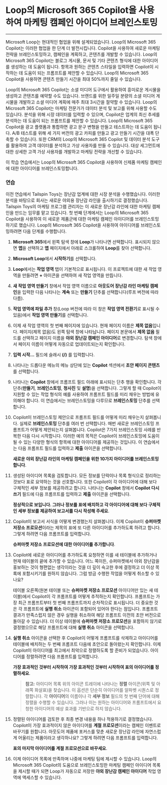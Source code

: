# Loop의 Microsoft 365 Copilot을 사용하여 마케팅 캠페인 아이디어 브레인스토밍
---
Microsoft Loop는 현대적인 협업을 위해 설계되었습니다. Loop의 Microsoft 365 Copilot는 이러한 협업을 한 단계 더 발전시킵니다. Copilot을 사용하여 새로운 마케팅 전략을 브레인스토밍하고, 캠페인을 계획하고, 콘텐츠를 개발할 수 있습니다. Loop의 Microsoft 365 Copilot는 블로그 게시물, 문서 및 기타 콘텐츠 형식에 대한 아이디어를 생성하는 데 도움이 됩니다. 항목과 원하는 콘텐츠 스타일을 입력하면 Copilot이 시작하는 데 도움이 되는 프롬프트를 제안할 수 있습니다. Loop의 Microsoft 365 Copilot을 사용하면 콘텐츠 만들기 시간을 최대 50%까지 줄일 수 있습니다.

Loop의 Microsoft 365 Copilot는 소셜 미디어 도구에서 활용하여 흥미로운 게시물을 생성하고 콘텐츠를 예약할 수도 있습니다. 브랜드를 위한 일주일 분량의 소셜 미디어 게시물을 개발하고 소셜 미디어 계획에 매주 최대 3시간을 절약할 수 있습니다. Loop의 Microsoft 365 Copilot는 마케팅 전문가가 데이터 분석 및 보고를 위해 사용할 수도 있습니다. 분석을 위해 시장 데이터를 입력할 수 있으며, Copilot은 업계의 최신 추세를 분석하는 데 도움이 되는 프롬프트를 제안할 수 있습니다. Loop의 Microsoft 365 Copilot을 광고 플랫폼과 통합하면 광고 문구 변형을 만들고 테스트하는 데 도움이 됩니다. A/B 테스트를 위해 세 가지 버전의 광고 카피를 만들고 광고 만들기 시간을 대폭 단축할 수 있습니다. 또한 CRM의 Loop의 Microsoft 365 Copilot 및 데이터 분석 도구를 활용하여 고객 데이터를 분석하고 가상 사용자를 만들 수 있습니다. 대상 세그먼트에 대한 상세한 고객 가상 사용자를 개발하고 마케팅 전략을 개선할 수 있습니다.

이 학습 연습에서는 Loop의 Microsoft 365 Copilot을 사용하여 신제품 마케팅 캠페인에 대한 아이디어를 브레인스토밍합니다.

### 연습

이전 연습에서 Tailspin Toys는 장난감 업계에 대한 시장 분석을 수행했습니다. 이러한 분석을 바탕으로 회사는 새로운 야외용 장난감 라인을 출시하기로 결정했습니다. Tailspin Toys의 마케팅 프로그램 관리자는 이 새로운 장난감 라인에 대한 마케팅 캠페인을 만드는 임무를 맡고 있습니다. 첫 번째 단계에서는 Loop의 Microsoft 365 Copilot을 사용하여 이 새로운 제품군에 대한 마케팅 캠페인 아이디어를 브레인스토밍하기로 했습니다. Loop의 Microsoft 365 Copilot을 사용하여 아이디어를 브레인스토밍하려면 다음 단계를 수행합니다.

1.  **Microsoft 365**에서 왼쪽 탐색 창에 **Loop**가 나타나면 선택합니다. 표시되지 않으면 **앱**을 선택하고 **앱** 페이지에서 아래로 스크롤하여 **Loop**를 찾아 선택합니다.
2.  **Microsoft Loop**에서 **시작하기**를 선택합니다.
3.  **Loop**에서는 **작업 영역** 탭이 기본적으로 표시됩니다. 이 프로젝트에 대한 새 작업 영역을 만들려면 **+** 아이콘을 선택하여 새 작업 영역을 만듭니다.
4.  **새 작업 영역 만들기** 창에서 작업 영역 이름으로 **아웃도어 장난감 라인 마케팅 캠페인**을 입력한 다음 나타나는 **계속** 또는 **만들기** 단추를 선택합니다(루프 버전에 따라 다름).
5.  **작업 영역에 파일 추가** 창(Loop 버전에 따라 이 창은 **작업 영역 전환기**로 표시될 수 있음)에서 **작업 영역 만들기**를 선택합니다.
6.  이제 새 작업 영역의 첫 번째 페이지에 있습니다. 현재 페이지 이름은 **제목 없음**입니다. 페이지(제목 없음)도 왼쪽 탐색 창에 나타납니다. 페이지 본문에서 **제목 없음** 필드를 선택하고 페이지 이름을 **야외 장난감 캠페인 아이디어**로 변경합니다. 탐색 창에서 페이지 이름이 어떻게 자동으로 업데이트되는지 확인합니다.
7.  **입력 시작...** 필드에 슬래시 **(/)** 를 입력합니다.
8.  나타나는 드롭다운 메뉴의 메뉴 상단에 있는 **Copilot** 섹션에서 **초안 페이지 콘텐츠**를 선택합니다.
9.  나타나는 **Copilot** 창에서 프롬프트 필드 아래에 표시되는 단추 행을 확인합니다. 각 단추(**만들기**, **브레인스토밍**, **청사진** 및 **설명**)을 선택합니다. 그렇게 할 때 Copilot이 지원할 수 있는 작업 형식의 예를 사용하여 프롬프트 필드를 미리 채우는 방법에 유의해야 합니다. 이 연습에서는 브레인스토밍을 다루므로 **브레인스토밍** 단추를 선택합니다.
10. Copilot이 브레인스토밍 제안으로 프롬프트 필드를 어떻게 미리 채우는지 살펴봅니다. 실제로 **브레인스토밍** 단추를 여러 번 선택합니다. 매번 새로운 브레인스토밍 프롬프트가 어떻게 제안되는지 살펴봅니다. Copilot은 7가지 브레인스토밍 사례를 반복한 다음 다시 시작합니다. 이러한 예의 목적은 Copilot이 브레인스토밍에 도움이 될 수 있는 다양한 형식의 항목에 대한 아이디어를 제공하는 것입니다. 이 연습에서는 다음 프롬프트 필드를 입력하고 **제출** 아이콘을 선택합니다.
    
    **새로운 야외 장난감 라인의 마케팅 캠페인을 위한 10가지 아이디어를 브레인스토밍합니다**.
11. 생성된 아이디어 목록을 검토합니다. 모든 정보를 단락이나 목록 형식으로 정리하는 것보다 표로 요약하는 것을 선호합니다. 또한 Copilot이 각 아이디어에 대해 보다 구체적인 세부 정보를 제공하려고 합니다. 나타나는 **Copilot** 창에서 **Copilot 다시 쓰기** 필드에 다음 프롬프트를 입력하고 **제출** 아이콘을 선택합니다.
    
    **정상적으로 보입니다. 그러나 정보를 표에 배치하고 각 아이디어에 대해 보다 구체적인 세부 정보를 제공하여 보고서를 다시 작성해 주세요**.
12. Copilot이 보고서 서식을 어떻게 변경했는지 살펴봅니다. 이제 Copilot이 **슈퍼마켓 저장소 프로모션**이라는 제목의 표에 또 다른 아이디어를 추가하도록 하려고 합니다. 그렇게 하려면 다음 프롬프트를 입력합니다.
    
    **슈퍼마켓 저장소 프로모션에 대한 아이디어를 추가합니다**.
13. Copilot에 새로운 아이디어를 추가하도록 요청하면 이를 새 테이블에 추가하거나 현재 테이블의 끝에 추가할 수 있습니다. 어느 쪽이든, 슈퍼마켓에서 야외 장난감을 홍보하는 것이 형편없는 생각이라는 것을 더 깊이 숙고한 후에 결정하고 더 이상 목록에 포함시키기를 원하지 않습니다. 그럼 방금 수행한 작업을 어떻게 취소할 수 있나요?
    
    테이블 오른쪽(원본 테이블 또는 **슈퍼마켓 저장소 프로모션** 아이디어만 있는 새 테이블)에서 Copilot이 각 프롬프트를 어떻게 추적하는지 확인합니다. 프롬프트는 가장 최근 프롬프트부터 첫 번째 프롬프트까지 순차적으로 표시됩니다. 더 중요한 것은 각 프롬프트에 **실행 취소** 아이콘이 포함되어 있어야 한다는 점입니다. 프롬프트 결과가 만족스럽지 않은 경우 실행을 취소하여 해당 프롬프트 이전의 초안 버전으로 돌아갈 수 있습니다. 더 이상 테이블에 **슈퍼마켓 저장소 프로모션**을 포함하지 않기로 결정했으므로 해당 프롬프트에 대해 **실행 취소** 아이콘을 선택합니다.
14. **실행 취소** 아이콘을 선택한 후 Copilot이 어떻게 프롬프트를 삭제하고 아이디어를 테이블에 배치하는 두 번째 프롬프트 다음에 초안으로 돌아왔는지 확인합니다. 이제 Copilot이 아이디어를 최고에서 최악으로 정렬하도록 할 준비가 되었습니다. 아이디어를 정렬하려면 다음 프롬프트를 입력합니다.
    
    **가장 효과적인 것부터 시작하여 가장 효과적인 것부터 시작하여 표의 아이디어를 정렬하세요**.
    
    > **참고:** 아이디어 목록 위의 아이콘 트레이에 나타나는 **정렬** 아이콘(위쪽 및 아래쪽 화살표)을 찾습니다. 이 옵션은 단순히 아이디어를 알파벳 시퀀스로 정렬합니다. 각 **아이디어**의 이름이나 각 **세부 정보** 필드의 첫 번째 단어에 대해 정렬을 수행할 수 있습니다. 그러나 이는 원하는 아이디어와 프롬프트에서 요청한 아이디어의 예상 효과를 기반으로 하지 않습니다.
15. 정렬된 아이디어를 검토한 후 최종 변경 내용을 하나 적용하기로 결정했습니다. Copilot이 가장 효과적이지 않은 아이디어를 **계절 프로모션**이라는 캠페인 이벤트로 바꾸기를 원합니다. 아웃도어 제품에 포커스를 맞춘 새로운 장난감 라인에 자연스럽게 어울리는 제품이라고 생각하나요? 그렇게 하려면 다음 프롬프트를 입력합니다.
    
    **표의 마지막 아이디어를 계절 프로모션으로 바꾸세요**.
16. 이제 아이디어 목록에 만족하며 나중에 마케팅 팀에 제시할 수 있습니다. Loop의 Microsoft 365 Copilot의 도움으로 브레인스토밍한 마케팅 캠페인 아이디어 목록을 제시할 때가 되면 Loop가 자동으로 저장한 **야외 장난감 캠페인 아이디어** 작업 영역에 액세스할 수 있습니다.
